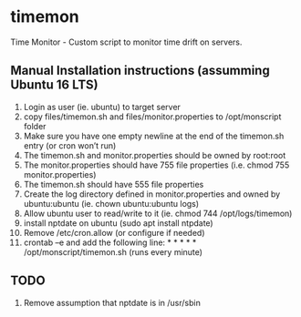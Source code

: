 # timemon
Time Monitor - Custom script to monitor time drift on servers.

## Manual Installation instructions (assumming Ubuntu 16 LTS)
1. Login as user (ie. ubuntu) to target server
2. copy files/timemon.sh and files/monitor.properties to /opt/monscript folder
3. Make sure you have one empty newline at the end of the timemon.sh entry (or cron won’t run)
4. The timemon.sh and monitor.properties should be owned by root:root 
5. The monitor.properties should have 755 file properties (i.e. chmod 755 monitor.properties)
6. The timemon.sh should have 555 file properties 
7. Create the log directory defined in monitor.properties and owned by ubuntu:ubuntu (ie. chown ubuntu:ubuntu logs)
8. Allow ubuntu user to read/write to it (ie. chmod 744 /opt/logs/timemon) 
9. install nptdate on ubuntu (sudo apt install ntpdate)
10. Remove /etc/cron.allow (or configure if needed)
11. crontab –e and add the following line: * * * * * /opt/monscript/timemon.sh (runs every minute)

## TODO
1. Remove assumption that nptdate is in /usr/sbin


